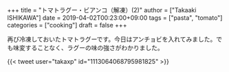 +++
title = "トマトラグー・ビアンコ（解凍）(2)"
author = ["Takaaki ISHIKAWA"]
date = 2019-04-02T00:23:00+09:00
tags = ["pasta", "tomato"]
categories = ["cooking"]
draft = false
+++

再び冷凍しておいたトマトラグーです。今日はアンチョビを入れてみました。でも味変することなく、ラグーの味の強さがわかりました。  

{{< tweet user="takaxp" id="1113064068795981825" >}}